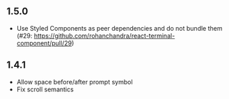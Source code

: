 ## 1.5.0
- Use Styled Components as peer dependencies and do not bundle them (#29: https://github.com/rohanchandra/react-terminal-component/pull/29)

## 1.4.1
- Allow space before/after prompt symbol 
- Fix scroll semantics